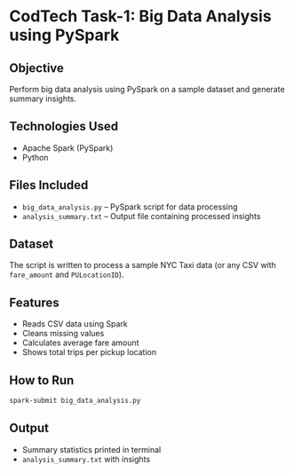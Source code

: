 # CodTech Task-1: Big Data Analysis using PySpark

## Objective
Perform big data analysis using PySpark on a sample dataset and generate summary insights.

## Technologies Used
- Apache Spark (PySpark)
- Python

## Files Included
- `big_data_analysis.py` – PySpark script for data processing
- `analysis_summary.txt` – Output file containing processed insights

## Dataset
The script is written to process a sample NYC Taxi data (or any CSV with `fare_amount` and `PULocationID`).

## Features
- Reads CSV data using Spark
- Cleans missing values
- Calculates average fare amount
- Shows total trips per pickup location

## How to Run
```bash
spark-submit big_data_analysis.py
```

## Output
- Summary statistics printed in terminal
- `analysis_summary.txt` with insights